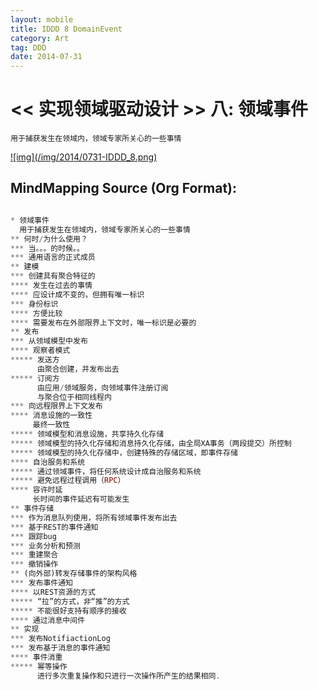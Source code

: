 ```yaml
---
layout: mobile
title: IDDD 8 DomainEvent
category: Art
tag: DDD
date: 2014-07-31
---
```


<< 实现领域驱动设计 >> 八: 领域事件
=====================

	用于捕获发生在领域内，领域专家所关心的一些事情
	
<a href="/img/2014/0731-IDDD_8.png" target="_blank">
![img](/img/2014/0731-IDDD_8.png)
</a>

MindMapping Source (Org Format):
------------------
```php

* 领域事件
  用于捕获发生在领域内，领域专家所关心的一些事情
** 何时/为什么使用？
*** 当。。。的时候。。
*** 通用语言的正式成员
** 建模
*** 创建具有聚合特征的
**** 发生在过去的事情
**** 应设计成不变的，但拥有唯一标识
*** 身份标识
**** 方便比较
**** 需要发布在外部限界上下文时，唯一标识是必要的
** 发布
*** 从领域模型中发布
**** 观察者模式
***** 发送方
      由聚合创建，并发布出去
***** 订阅方
      由应用/领域服务，向领域事件注册订阅
      与聚合位于相同线程内
*** 向远程限界上下文发布
**** 消息设施的一致性
     最终一致性
***** 领域模型和消息设施，共享持久化存储
***** 领域模型的持久化存储和消息持久化存储，由全局XA事务（两段提交）所控制
***** 领域模型的持久化存储中，创建特殊的存储区域，即事件存储
**** 自治服务和系统
***** 通过领域事件，将任何系统设计成自治服务和系统
***** 避免远程过程调用（RPC）
**** 容许时延
     长时间的事件延迟有可能发生
** 事件存储
*** 作为消息队列使用，将所有领域事件发布出去
*** 基于REST的事件通知
*** 跟踪bug
*** 业务分析和预测
*** 重建聚合
*** 撤销操作
** (向外部)转发存储事件的架构风格
*** 发布事件通知
**** 以REST资源的方式
***** “拉”的方式，非“推”的方式
***** 不能很好支持有顺序的接收
**** 通过消息中间件
** 实现
*** 发布NotifiactionLog
*** 发布基于消息的事件通知
**** 事件消重
***** 幂等操作
      进行多次重复操作和只进行一次操作所产生的结果相同.

```
